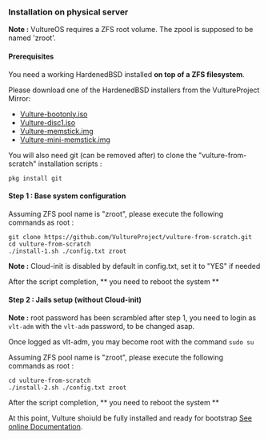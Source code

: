 ### Installation on physical server

**Note :** VultureOS requires a ZFS root volume. The zpool is supposed to be named 'zroot'.

#### Prerequisites

You need a working HardenedBSD installed **on top of a ZFS filesystem**.

Please download one of the HardenedBSD installers from the VultureProject Mirror:

 - [Vulture-bootonly.iso](https://hbsd.vultureproject.org/amd64/current/13-stable/BUILD-LATEST/Vulture-bootonly.iso)
 - [Vulture-disc1.iso](https://hbsd.vultureproject.org/amd64/current/13-stable/BUILD-LATEST/Vulture-disc1.iso)
 - [Vulture-memstick.img](https://hbsd.vultureproject.org/amd64/current/13-stable/BUILD-LATEST/Vulture-memstick.img)
 - [Vulture-mini-memstick.img](https://hbsd.vultureproject.org/amd64/current/13-stable/BUILD-LATEST/Vulture-mini-memstick.img)

You will also need git (can be removed after) to clone the "vulture-from-scratch" installation scripts :
```
pkg install git
```

#### Step 1 : Base system configuration

Assuming ZFS pool name is "zroot", please execute the following commands as root :
```
git clone https://github.com/VultureProject/vulture-from-scratch.git
cd vulture-from-scratch
./install-1.sh ./config.txt zroot
```

**Note :** Cloud-init is disabled by default in config.txt, set it to "YES" if needed

After the script completion, ** you need to reboot the system **

#### Step 2 : Jails setup (without Cloud-init)

**Note :** root password has been scrambled after step 1, you need to login as `vlt-adm` with the `vlt-adm` password, to be changed asap.

Once logged as vlt-adm, you may become root with the command `sudo su`

Assuming ZFS pool name is "zroot", please execute the following commands as root :
```
cd vulture-from-scratch
./install-2.sh ./config.txt zroot
```

After the script completion, ** you need to reboot the system **

At this point, Vulture shoiuld be fully installed and ready for bootstrap [See online Documentation](https://www.vultureproject.org/doc/deploy).
